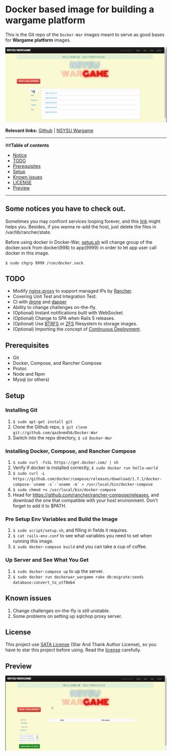 # Docker based image for building a wargame platform

This is the Git repo of the `Docker-War` images meant to serve as good bases for **Wargame platform** images.

<div align="center"><img src="challenges.gif" /></div>

**Relevant links:**
 [Github](https://github.com/qazbnm456/Docker-War) |
 [NSYSU Wargame](https://wargame.cse.nsysu.edu.tw)

---------------------------------------

##**Table of contents**

 * [Notice](#notice)
 * [TODO](#todos)
 * [Prerequisites](#pre)
 * [Setup](#setup)
 * [Known issues](#issues)
 * [LICENSE](#license)
 * [Preview](#preview)

---------------------------------------

<a name="notice"></a>

## Some notices you have to check out.

Sometimes you may confront services looping forever, and this [link](http://stackoverflow.com/questions/11583562/how-to-kill-a-process-running-on-particular-port-in-linux) might helps you. Besides, if you wanna re-add the host, just delete the files in /var/lib/rancher/state.

Before using docker in Docker-War, [setup.sh](https://github.com/qazbnm456/Docker-War/blob/master/script/setup.sh) will change group of the docker.sock from docker(998) to app(9999) in order to let app user call docker in this image.

    $ sudo chgrp 9999 /run/docker.sock

<a name="todos"></a>

## TODO

* Modify [nginx-proxy](https://github.com/qazbnm456/nginx-proxy) to support managed IPs by [Rancher](https://github.com/rancher/rancher).
* Covering Unit Test and Integration Test.
* CI with [drone](https://github.com/drone/drone) and [dapper](https://github.com/rancher/dapper)
* Ability to change challenges on-the-fly.
* (Optional) Instant notifications built with WebSocket.
* (Optional) Change to SPA when Rails 5 releases.
* (Optional) Use [BTRFS](https://btrfs.wiki.kernel.org/index.php/Main_Page) or [ZFS](http://zfsonlinux.org) filesystem to storage images.
* (Optional) Importing the concept of [Continuous Deployment](http://rancher.com/continuous-deployment/).

<a name="pre"></a>

## Prerequisites

* Git
* Docker, Compose, and Rancher Compose
* Protoc
* Node and Npm
* Mysql (or others)

<a name="setup"></a>

## Setup

### Installing Git

1. `$ sudo apt-get install git`
2. Clone the Github repo, `$ git clone git://github.com/qazbnm456/Docker-War`
3. Switch into the repo directory, `$ cd Docker-War`

### Installing Docker, Compose, and Rancher Compose

1. `$ sudo curl -fsSL https://get.docker.com/ | sh`
2. Verify if docker is installed correctly, `$ sudo docker run hello-world`
3. ``$ sudo curl -L https://github.com/docker/compose/releases/download/1.7.1/docker-compose-`uname -s`-`uname -m` > /usr/local/bin/docker-compose``
4. `$ sudo chmod +x /usr/local/bin/docker-compose`
5. Head for https://github.com/rancher/rancher-compose/releases, and download the one that compatible with your host environment. Don't forget to add it to $PATH.

### Pre Setup Env Variables and Build the Image

1. `$ sudo script/setup.sh`, and filling in fields it requires.
2. `$ cat rails-env.conf` to see what variables you need to set when running this image.
3. `$ sudo docker-compose build` and you can take a cup of coffee.

### Up Server and See What You Get

1. `$ sudo docker-compose up` to up the server.
2. `$ sudo docker run dockerwar_wargame rake db:migrate:seeds database:convert_to_utf8mb4`

<a name="issues"></a>

## Known issues

1. Change challenges on-the-fly is still unstable.
2. Some problems on setting up sqlchop proxy server.

<a name="license"></a>

## License

This project use [SATA License](LICENSE) (Star And Thank Author License), so you have to star this project before using. Read the [license](LICENSE) carefully.

<a name="preview"></a>

## Preview

<div align="center"><img src="function.gif" /></div>
